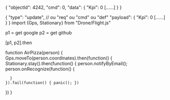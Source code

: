 {
  "objectId": 4242,
  "cmd": 0,
  "data": {
    "Kpi": 0
    [......]
  }
}

{
  "type": "update", // ou "req" ou "cmd" ou "def"
  "payload": {
    "Kpi": 0
    [......]
  }
}
import {Gps, Stationary} from "Drone/Flight.js"

p1 = get google
p2 = get github

[p1, p2].then

function AirPizza(person) {
  Gps.moveTo(person.coordinates).then(function() {
    Stationary.stay().then(function() {
      person.notifyByEmail();
      person.onRecognize(function() {

      }
    }).fail(function() { panic(); })
  })
}
